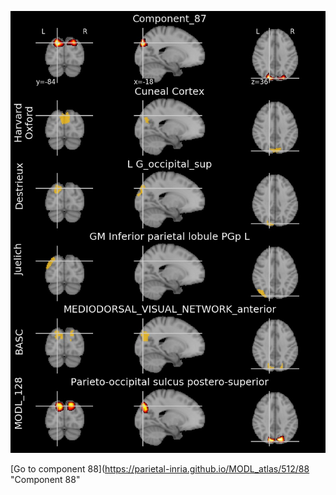 


![87](preliminary/87.jpg "Component 87")

[Go to component 88](https://parietal-inria.github.io/MODL_atlas/512/88 "Component 88"